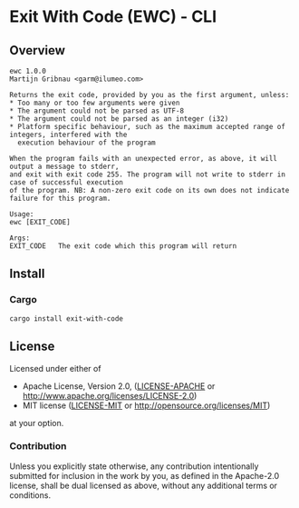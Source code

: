 # Exit With Code (EWC) - CLI

## Overview

```text
ewc 1.0.0
Martijn Gribnau <garm@ilumeo.com>

Returns the exit code, provided by you as the first argument, unless:
* Too many or too few arguments were given
* The argument could not be parsed as UTF-8
* The argument could not be parsed as an integer (i32)
* Platform specific behaviour, such as the maximum accepted range of integers, interfered with the
  execution behaviour of the program

When the program fails with an unexpected error, as above, it will output a message to stderr,
and exit with exit code 255. The program will not write to stderr in case of successful execution
of the program. NB: A non-zero exit code on its own does not indicate failure for this program.

Usage:
ewc [EXIT_CODE]

Args:
EXIT_CODE   The exit code which this program will return
```

## Install

### Cargo 

`cargo install exit-with-code`

## License

Licensed under either of

* Apache License, Version 2.0, ([LICENSE-APACHE](LICENSE-APACHE) or http://www.apache.org/licenses/LICENSE-2.0)
* MIT license ([LICENSE-MIT](LICENSE-MIT) or http://opensource.org/licenses/MIT)

at your option.

### Contribution

Unless you explicitly state otherwise, any contribution intentionally
submitted for inclusion in the work by you, as defined in the Apache-2.0
license, shall be dual licensed as above, without any additional terms or
conditions.
